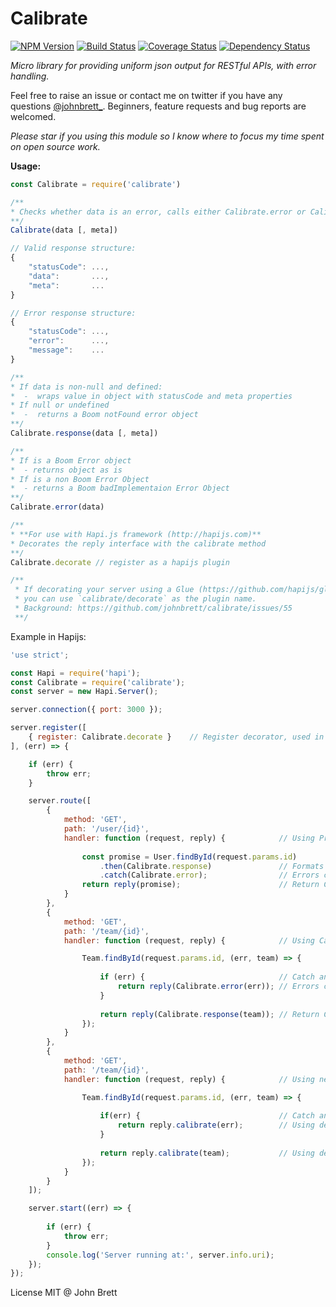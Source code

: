 Calibrate
=========

[![NPM Version](https://img.shields.io/npm/v/calibrate.svg)](https://npmjs.org/package/calibrate)
[![Build Status](https://travis-ci.org/tdtm/calibrate.svg?branch=master)](https://travis-ci.org/tdtm/calibrate)
[![Coverage Status](https://coveralls.io/repos/tdtm/calibrate/badge.svg?branch=master&service=github)](https://coveralls.io/github/tdtm/calibrate?branch=master)
[![Dependency Status](https://david-dm.org/tdtm/calibrate.svg)](https://david-dm.org/tdtm/calibrate)

*Micro library for providing uniform json output for RESTful APIs, with error handling.*

Feel free to raise an issue or contact me on twitter if you have any questions [@johnbrett_](https://www.twitter.com/johnbrett_). Beginners, feature requests and bug reports are welcomed.

*Please star if you using this module so I know where to focus my time spent on open source work.*

**Usage:**
```javascript
const Calibrate = require('calibrate')

/**
* Checks whether data is an error, calls either Calibrate.error or Calibrate.reponse
**/
Calibrate(data [, meta])

// Valid response structure:
{
    "statusCode": ...,
    "data":       ...,
    "meta":       ...
}

// Error response structure:
{
    "statusCode": ...,
    "error":      ...,
    "message":    ...
}

/**
* If data is non-null and defined:
*  -  wraps value in object with statusCode and meta properties
* If null or undefined
*  -  returns a Boom notFound error object
**/
Calibrate.response(data [, meta])

/**
* If is a Boom Error object
*  - returns object as is
* If is a non Boom Error Object
*  - returns a Boom badImplementaion Error Object
**/
Calibrate.error(data)

/**
* **For use with Hapi.js framework (http://hapijs.com)**
* Decorates the reply interface with the calibrate method
**/
Calibrate.decorate // register as a hapijs plugin

/**
 * If decorating your server using a Glue (https://github.com/hapijs/glue) manifest,
 * you can use `calibrate/decorate` as the plugin name. 
 * Background: https://github.com/johnbrett/calibrate/issues/55
 **/
```

Example in Hapijs:
```javascript
'use strict';

const Hapi = require('hapi');
const Calibrate = require('calibrate');
const server = new Hapi.Server();

server.connection({ port: 3000 });

server.register([
    { register: Calibrate.decorate }    // Register decorator, used in third example
], (err) => {

    if (err) {
        throw err;
    }

    server.route([
        {
            method: 'GET',
            path: '/user/{id}',
            handler: function (request, reply) {            // Using Promises
                
                const promise = User.findById(request.params.id)
                    .then(Calibrate.response)               // Formats Response
                    .catch(Calibrate.error);                // Errors caught and wrapped
                return reply(promise);                      // Return Calibrated Response
            }
        },
        {
            method: 'GET',
            path: '/team/{id}',
            handler: function (request, reply) {            // Using Callbacks

                Team.findById(request.params.id, (err, team) => {
                    
                    if (err) {                              // Catch any errors
                        return reply(Calibrate.error(err)); // Errors caught and wrapped
                    }
                    
                    return reply(Calibrate.response(team)); // Return Calibrate Response
                });
            }
        },
        {
            method: 'GET',
            path: '/team/{id}',
            handler: function (request, reply) {            // Using new decorator function

                Team.findById(request.params.id, (err, team) => {
                    
                    if(err) {                               // Catch any errors
                        return reply.calibrate(err);        // Using decorator function
                    }
                    
                    return reply.calibrate(team);           // Using decorator function
                });
            }
        }
    ]);

    server.start((err) => {
    
        if (err) {
            throw err;
        }
        console.log('Server running at:', server.info.uri);
    });
});
```

License MIT @ John Brett
